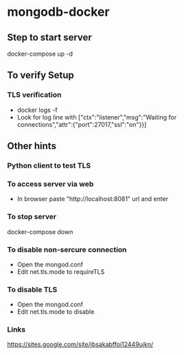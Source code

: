 # mongodb-docker
 
## Step to start server

docker-compose up -d

## To verify Setup

### TLS verification
* docker logs -f <mongo-server-container-file>
* Look for log line with ["ctx":"listener","msg":"Waiting for connections","attr":{"port":27017,"ssl":"on"}}]


## Other hints

### Python client to test TLS


### To access server via web
* In browser paste "http://localhost:8081" url and enter

### To stop server
docker-compose down

### To disable non-sercure connection
* Open the mongod.conf
* Edit net.tls.mode to requireTLS

### To disable TLS

* Open the mongod.conf
* Edit net.tls.mode to disable

### Links
https://sites.google.com/site/jbsakabffoi12449ujkn/
